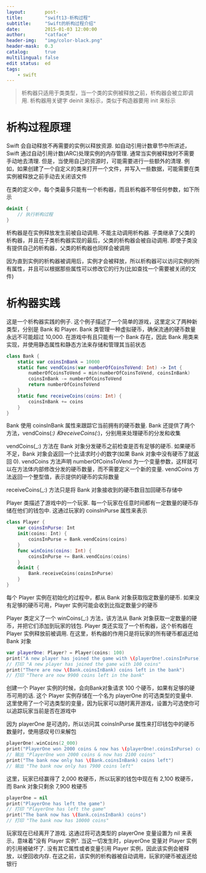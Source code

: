 ```yaml
---
layout:       post-
title:        "swift13-析构过程"
subtitle:     "Swift的析构过程介绍"
date:         2015-01-03 12:00:00
author:       "catface"
header-img:   "img/color-black.png"
header-mask:  0.3
catalog:      true
multilingual: false
edit status:  ed
tags:
    - swift
---
```


>析构器只适用于类类型，当一个类的实例被释放之前，析构器会被立即调用. 析构器用关键字 deinit 来标示，类似于构造器要用 init 来标示

# 析构过程原理

Swift 会自动释放不再需要的实例以释放资源. 如自动引用计数章节中所讲述，Swift 通过自动引用计数(ARC)处理实例的内存管理. 通常当实例被释放时不需要手动地去清理. 但是，当使用自己的资源时，可能需要进行一些额外的清理. 例如，如果创建了一个自定义的类来打开一个文件，并写入一些数据，可能需要在类实例被释放之前手动去关闭该文件

在类的定义中，每个类最多只能有一个析构器，而且析构器不带任何参数，如下所示

``` swift
deinit {
    // 执行析构过程
}
```

析构器是在实例释放发生前被自动调用. 不能主动调用析构器. 子类继承了父类的析构器，并且在子类析构器实现的最后，父类的析构器会被自动调用. 即使子类没有提供自己的析构器，父类的析构器也同样会被调用

因为直到实例的析构器被调用后，实例才会被释放，所以析构器可以访问实例的所有属性，并且可以根据那些属性可以修改它的行为(比如查找一个需要被关闭的文件)

# 析构器实践

这是一个析构器实践的例子. 这个例子描述了一个简单的游戏，这里定义了两种新类型，分别是 Bank 和 Player. Bank 类管理一种虚拟硬币，确保流通的硬币数量永远不可能超过 10,000. 在游戏中有且只能有一个 Bank 存在，因此 Bank 用类来实现，并使用静态属性和静态方法来存储和管理其当前状态
	
``` swift
class Bank {
    static var coinsInBank = 10000
    static func vendCoins(var numberOfCoinsToVend: Int) -> Int {
        numberOfCoinsToVend = min(numberOfCoinsToVend, coinsInBank)
        coinsInBank -= numberOfCoinsToVend
        return numberOfCoinsToVend
    }
    static func receiveCoins(coins: Int) {
        coinsInBank += coins
    }
}
```

Bank 使用 coinsInBank 属性来跟踪它当前拥有的硬币数量. Bank 还提供了两个方法，vendCoins(_:) 和receiveCoins(_:)，分别用来处理硬币的分发和收集

vendCoins(_:) 方法在 Bank 对象分发硬币之前检查是否有足够的硬币. 如果硬币不足，Bank 对象会返回一个比请求时小的数字(如果 Bank 对象中没有硬币了就返回 0). vendCoins 方法声明 numberOfCoinsToVend 为一个变量参数，这样就可以在方法体内部修改分发的硬币数量，而不需要定义一个新的变量. vendCoins 方法返回一个整型值，表示提供的硬币的实际数量

receiveCoins(_:) 方法只是将 Bank 对象接收到的硬币数目加回硬币存储中

Player 类描述了游戏中的一个玩家. 每一个玩家在任意时间都有一定数量的硬币存储在他们的钱包中. 这通过玩家的 coinsInPurse 属性来表示

``` swift
class Player {
    var coinsInPurse: Int
    init(coins: Int) {
        coinsInPurse = Bank.vendCoins(coins)
    }
    func winCoins(coins: Int) {
        coinsInPurse += Bank.vendCoins(coins)
    }
    deinit {
        Bank.receiveCoins(coinsInPurse)
    }
}
```

每个 Player 实例在初始化的过程中，都从 Bank 对象获取指定数量的硬币. 如果没有足够的硬币可用，Player 实例可能会收到比指定数量少的硬币

Player 类定义了一个 winCoins(_:) 方法，该方法从 Bank 对象获取一定数量的硬币，并把它们添加到玩家的钱包. Player 类还实现了一个析构器，这个析构器在 Player 实例释放前被调用. 在这里，析构器的作用只是将玩家的所有硬币都返还给 Bank 对象
	
``` swift
var playerOne: Player? = Player(coins: 100)
print("A new player has joined the game with \(playerOne!.coinsInPurse) coins")
// 打印 "A new player has joined the game with 100 coins"
print("There are now \(Bank.coinsInBank) coins left in the bank")
// 打印 "There are now 9900 coins left in the bank"
```

创建一个 Player 实例的时候，会向Bank对象请求 100 个硬币，如果有足够的硬币可用的话. 这个 Player 实例存储在一个名为 playerOne 的可选类型的变量中. 这里使用了一个可选类型的变量，因为玩家可以随时离开游戏，设置为可选使你可以追踪玩家当前是否在游戏中

因为 playerOne 是可选的，所以访问其 coinsInPurse 属性来打印钱包中的硬币数量时，使用感叹号(!)来解包
	
``` swift
playerOne!.winCoins(2_000)
print("PlayerOne won 2000 coins & now has \(playerOne!.coinsInPurse) coins")
// 输出 "PlayerOne won 2000 coins & now has 2100 coins"
print("The bank now only has \(Bank.coinsInBank) coins left")
// 输出 "The bank now only has 7900 coins left"
```

这里，玩家已经赢得了 2,000 枚硬币，所以玩家的钱包中现在有 2,100 枚硬币，而 Bank 对象只剩余 7,900 枚硬币

``` swift
playerOne = nil
print("PlayerOne has left the game")
// 打印 "PlayerOne has left the game"
print("The bank now has \(Bank.coinsInBank) coins")
// 打印 "The bank now has 10000 coins"
```

玩家现在已经离开了游戏. 这通过将可选类型的 playerOne 变量设置为 nil 来表示，意味着"没有 Player 实例". 当这一切发生时，playerOne 变量对 Player 实例的引用被破坏了. 没有其它属性或者变量引用 Player 实例，因此该实例会被释放，以便回收内存. 在这之前，该实例的析构器被自动调用，玩家的硬币被返还给银行